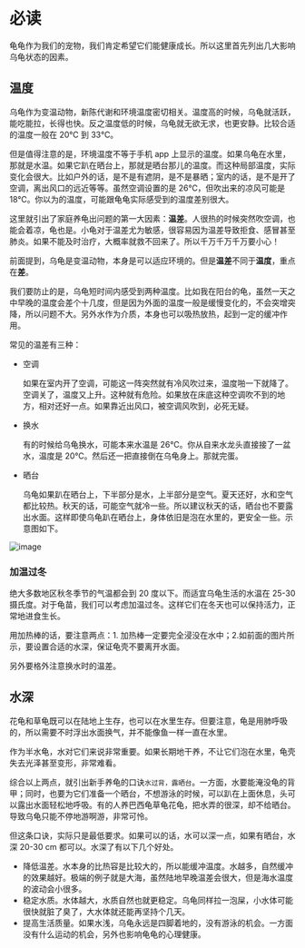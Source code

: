 # 必读

龟龟作为我们的宠物，我们肯定希望它们能健康成长。所以这里首先列出几大影响乌龟状态的因素。

## 温度

乌龟作为变温动物，新陈代谢和环境温度密切相关。温度高的时候，乌龟就活跃，能吃能拉，长得也快。反之温度低的时候，乌龟就无欲无求，也更安静。比较合适的温度一般在 20℃ 到 33℃。

但是值得注意的是，环境温度不等于手机 app 上显示的温度。如果乌龟在水里，那就是水温。如果它趴在晒台上，那就是晒台那儿的温度。而这种局部温度，实际变化会很大。比如户外的话，是不是有遮阴，是不是暴晒；室内的话，是不是开了空调，离出风口的远近等等。虽然空调设置的是 26℃，但吹出来的凉风可能是 18℃。你以为的温度，可能跟龟龟实际感受到的温度差别很大。

这里就引出了家庭养龟出问题的第一大因素：**温差**。人很热的时候突然吹空调，也能会着凉，龟也是。小龟对于温差尤为敏感，很容易因为温差导致拒食、感冒甚至肺炎。如果不能及时治疗，大概率就救不回来了。所以千万千万千万要小心！

前面提到，乌龟是变温动物，本身是可以适应环境的。但是**温差**不同于**温度**，重点在**差**。

我们要防止的是，乌龟短时间内感受到两种温度。比如我在阳台的龟，虽然一天之中早晚的温度会差个十几度，但是因为外面的温度一般是缓慢变化的，不会突增突降，所以问题不大。另外水作为介质，本身也可以吸热放热，起到一定的缓冲作用。

常见的温差有三种：

- 空调

  如果在室内开了空调，可能这一阵突然就有冷风吹过来，温度啪一下就降了。空调关了，温度又上升。这种就有危险。如果放在床底这种空调吹不到的地方，相对还好一点。如果靠近出风口，被空调风吹到，必死无疑。

- 换水

  有的时候给乌龟换水，可能本来水温是 26℃。你从自来水龙头直接接了一盆水，温度是 20℃。然后还一把直接倒在乌龟身上。那就完蛋。

- 晒台

  乌龟如果趴在晒台上，下半部分是水，上半部分是空气。夏天还好，水和空气都比较热。秋天的话，可能空气就冷一些。所以建议秋天的话，晒台也不要露出水面。这样即使乌龟趴在晒台上，身体依旧是泡在水里的，更安全一些。示意图如下。

![image](https://user-images.githubusercontent.com/43141076/189949804-38c34f05-0b4b-447c-8eb9-8cad9adb30d8.png)

### 加温过冬

绝大多数地区秋冬季节的气温都会到 20 度以下。而适宜乌龟生活的水温在 25-30 摄氏度。对于龟苗，我们可以考虑加温过冬。这样它们在冬天也可以保持活力，正常地进食生长。

用加热棒的话，要注意两点：1. 加热棒一定要完全浸没在水中；2.如前面的图片所示，要设置合适的水深，保证龟壳不要离开水面。

另外要格外注意换水时的温差。

## 水深

花龟和草龟既可以在陆地上生存，也可以在水里生存。但要注意，龟是用肺呼吸的，所以需要不时浮出水面换气，并不能像鱼一样一直在水里。

作为半水龟，水对它们来说非常重要。如果长期地干养，不让它们泡在水里，龟壳失去光泽甚至变形，非常难看。

综合以上两点，就引出新手养龟的口诀`水过背，露晒台`。一方面，水要能淹没龟的背甲；同时，也要为它们准备一个晒台，不想游泳的时候，可以趴在上面休息，头可以露出水面轻松地呼吸。有的人养巴西龟草龟花龟，把水弄的很深，却不给晒台。导致乌龟只能不停地游啊游，非常可怜。

但这条口诀，实际只是最低要求。如果可以的话，水可以深一点，如果有晒台，水深 20-30 cm 都可以。水深了有以下几个好处。

- 降低温差。水本身的比热容是比较大的，所以能缓冲温度。水越多，自然缓冲的效果越好。极端的例子就是大海，虽然陆地早晚温差会很大，但是海水温度的波动会小很多。
- 稳定水质。水体越大，水质自然也就更稳定。乌龟同样拉一泡屎，小水体可能很快就脏了臭了，大水体就还能再坚持个几天。
- 提高生活质量。如果水浅，乌龟永远是四脚着地的，没有游泳的机会。一方面没有什么运动的机会，另外也影响龟龟的心理健康。
